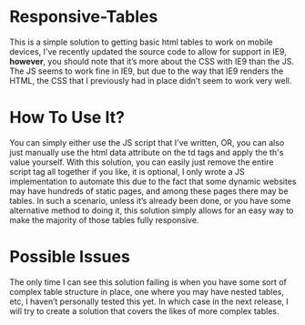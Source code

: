 # Responsive-Tables
This is a simple solution to getting basic html tables to work on mobile devices, I've recently updated the source code to allow for support in IE9, **however**, you should note that it’s more about the CSS with IE9 than the JS. The JS seems to work fine in IE9, but due to the way that IE9 renders the HTML, the CSS that I previously had in place didn’t seem to work very well. 

# How To Use It?
You can simply either use the JS script that I've written, OR, you can also just manually use the html data attribute on the td tags and apply the th's value yourself. With this solution, you can easily just remove the entire script tag all together if you like, it is optional, I only wrote a JS implementation to automate this due to the fact that some dynamic websites may have hundreds of static pages, and among these pages there may be tables. In such a scenario, unless it’s already been done, or you have some alternative method to doing it, this solution simply allows for an easy way to make the majority of those tables fully responsive. 

# Possible Issues
The only time I can see this solution failing is when you have some sort of complex table structure in place, one where you may have nested tables, etc, I haven’t personally tested this yet. In which case in the next release, I will try to create a solution that covers the likes of more complex tables.  
